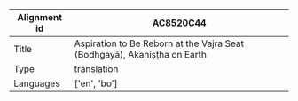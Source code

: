 |Alignment id | AC8520C44
| --- | --- 
|Title | Aspiration to Be Reborn at the Vajra Seat (Bodhgayā), Akaniṣṭha on Earth 
|Type | translation
|Languages | ['en', 'bo']